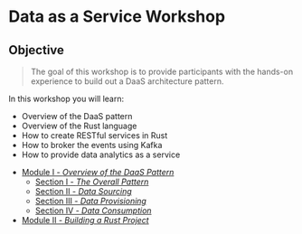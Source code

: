 # Data as a Service Workshop

## Objective
> The goal of this workshop is to provide participants with the hands-on experience to build out a DaaS architecture pattern.

In this workshop you will learn: 
+ Overview of the DaaS pattern
+ Overview of the Rust language
+ How to create RESTful services in Rust
+ How to broker the events using Kafka
+ How to provide data analytics as a service

* [Module I - _Overview of the DaaS Pattern_](module-01/daas-pattern.md)
    * [Section I - _The Overall Pattern_](module-01/section-01.md)
    * [Section II - _Data Sourcing_](module-01/section-02.md)
    * [Section III - _Data Provisioning_](module-01/section-03.md)
    * [Section IV - _Data Consumption_](module-01/section-04.md)
* [Module II - _Building a Rust Project_](module-02/build-rust-project.md)